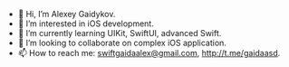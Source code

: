 - 👋 Hi, I’m Alexey Gaidykov.
- 👀 I’m interested in iOS development.
- 🌱 I’m currently learning UIKit, SwiftUI, advanced Swift.
- 💞️ I’m looking to collaborate on complex iOS application.
- 📫 How to reach me: swiftgaidaalex@gmail.com,  http://t.me/gaidaasd.





<!--
**gaidaasd00/gaidaasd00** is a ✨ _special_ ✨ repository because its `README.md` (this file) appears on your GitHub profile.

Here![Uploading Icon-App-20x20@1x.png…]()
 are some ideas to get you started:

- 🔭 I’m currently working on ...
- 🌱 I’m currently learning ...
- 👯 I’m looking to collaborate on ...
- 🤔 I’m looking for help with ...
- 💬 Ask me about ...
- 📫 How to reach me: ...
- 😄 Pronouns: ...
- ⚡ Fun fact: ...
-->

